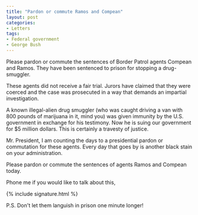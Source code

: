 ```yaml
---
title: "Pardon or commute Ramos and Compean"
layout: post
categories:
- Letters
tags:
- Federal government
- George Bush
---
```


Please pardon or commute the sentences of Border Patrol agents Compean and Ramos. They have been sentenced to prison for stopping a drug-smuggler.

These agents did not receive a fair trial. Jurors have claimed that they were coerced and the case was prosecuted in a way that demands an impartial investigation. 

A known illegal-alien drug smuggler (who was caught driving a van with 800 pounds of marijuana in it, mind you) was given immunity by the U.S. government in exchange for his testimony. Now he is suing our government for $5 million dollars. This is certainly a travesty of justice. 

Mr. President, I am counting the days to a presidential pardon or commutation for these agents. Every day that goes by is another black stain on your administration. 

Please pardon or commute the sentences of agents Ramos and Compean today.

Phone me if you would like to talk about this,

{% include signature.html %}

P.S. Don't let them languish in prison one minute longer!
